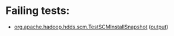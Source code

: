 # Failing tests: 

 * [org.apache.hadoop.hdds.scm.TestSCMInstallSnapshot](hadoop-ozone/integration-test/org.apache.hadoop.hdds.scm.TestSCMInstallSnapshot.txt) ([output](hadoop-ozone/integration-test/org.apache.hadoop.hdds.scm.TestSCMInstallSnapshot-output.txt))
